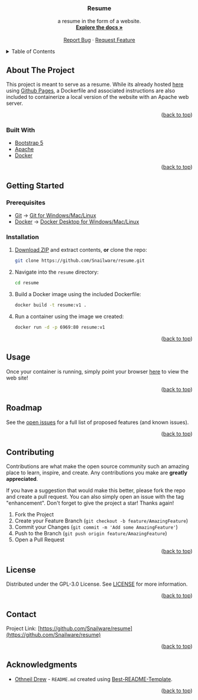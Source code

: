 <div id="top"></div>
<!--
*** Thanks for checking out the Best-README-Template. If you have a suggestion
*** that would make this better, please fork the repo and create a pull request
*** or simply open an issue with the tag "enhancement".
*** Don't forget to give the project a star!
*** Thanks again! Now go create something AMAZING! :D
-->

<!-- PROJECT SHIELDS -->
<!--
*** I'm using markdown "reference style" links for readability.
*** Reference links are enclosed in brackets [ ] instead of parentheses ( ).
*** See the bottom of this document for the declaration of the reference variables
*** for contributors-url, forks-url, etc. This is an optional, concise syntax you may use.
*** https://www.markdownguide.org/basic-syntax/#reference-style-links
-->

<div align="center">

  <h3 align="center">Resume</h3>

  <p align="center">
    a resume in the form of a website.
    <br />
    <a href="https://github.com/Snailware/resume"><strong>Explore the docs »</strong></a>
    <br />
    <br />
    <a href="https://github.com/Snailware/resume/issues">Report Bug</a>
    ·
    <a href="https://github.com/Snailware/resume/issues">Request Feature</a>
  </p>
</div>

<!-- TABLE OF CONTENTS -->
<details>
  <summary>Table of Contents</summary>
  <ol>
    <li>
      <a href="#about-the-project">About The Project</a>
      <ul>
        <li><a href="#built-with">Built With</a></li>
      </ul>
    </li>
    <li>
      <a href="#getting-started">Getting Started</a>
      <ul>
        <li><a href="#prerequisites">Prerequisites</a></li>
        <li><a href="#installation">Installation</a></li>
      </ul>
    </li>
    <li><a href="#usage">Usage</a></li>
    <li><a href="#roadmap">Roadmap</a></li>
    <li><a href="#contributing">Contributing</a></li>
    <li><a href="#license">License</a></li>
    <li><a href="#contact">Contact</a></li>
    <li><a href="#acknowledgments">Acknowledgments</a></li>
  </ol>
</details>

<!-- ABOUT THE PROJECT -->

## About The Project

<p align="left">This project is meant to serve as a resume. While its already hosted <a href="https://snailware.github.io/resume/">here</a> using <a href="">Github Pages</a>, a Dockerfile and associated instructions are also included to containerize a local version of the website with an Apache web server. </p>

<p align="right">(<a href="#top">back to top</a>)</p>

### Built With

-   [Bootstrap 5](https://getbootstrap.com/)
-   [Apache](https://www.apache.org/)
-   [Docker](https://www.docker.com/)

<p align="right">(<a href="#top">back to top</a>)</p>

<!-- GETTING STARTED -->

## Getting Started

### Prerequisites

-   [Git](https://git-scm.com/) -> [Git for Windows/Mac/Linux](https://git-scm.com/book/en/v2/Getting-Started-Installing-Git)
-   [Docker](https://www.docker.com/) -> [Docker Desktop for Windows/Mac/Linux](https://docs.docker.com/get-docker/)

### Installation

1.  [Download ZIP](https://github.com/Snailware/resume/archive/refs/heads/master.zip) and extract contents, **or** clone the repo:

    ```sh
    git clone https://github.com/Snailware/resume.git
    ```

2.  Navigate into the `resume` directory:

    ```sh
    cd resume
    ```

3.  Build a Docker image using the included Dockerfile:

    ```sh
    docker build -t resume:v1 .
    ```

4.  Run a container using the image we created:

    ```sh
    docker run -d -p 6969:80 resume:v1
    ```

<p align="right">(<a href="#top">back to top</a>)</p>

<!-- USAGE EXAMPLES -->

## Usage

Once your container is running, simply point your browser <a href="http://localhost:6969">here</a> to view the web site!

<p align="right">(<a href="#top">back to top</a>)</p>

<!-- ROADMAP -->

## Roadmap

See the [open issues](https://github.com/Snailware/resume/issues) for a full list of proposed features (and known issues).

<p align="right">(<a href="#top">back to top</a>)</p>

<!-- CONTRIBUTING -->

## Contributing

Contributions are what make the open source community such an amazing place to learn, inspire, and create. Any contributions you make are **greatly appreciated**.

If you have a suggestion that would make this better, please fork the repo and create a pull request. You can also simply open an issue with the tag "enhancement".
Don't forget to give the project a star! Thanks again!

1. Fork the Project
2. Create your Feature Branch (`git checkout -b feature/AmazingFeature`)
3. Commit your Changes (`git commit -m 'Add some AmazingFeature'`)
4. Push to the Branch (`git push origin feature/AmazingFeature`)
5. Open a Pull Request

<p align="right">(<a href="#top">back to top</a>)</p>

<!-- LICENSE -->

## License

Distributed under the GPL-3.0 License. See [LICENSE](https://github.com/Snailware/resume/blob/master/LICENSE) for more information.

<p align="right">(<a href="#top">back to top</a>)</p>

<!-- CONTACT -->

## Contact

<!--Your Name - [@twitter_handle](https://twitter.com/twitter_handle) - email@email_client.com -->

Project Link: [https://github.com/Snailware/resume](https://github.com/Snailware/resume)

<p align="right">(<a href="#top">back to top</a>)</p>

<!-- ACKNOWLEDGMENTS -->

## Acknowledgments

-   [Othneil Drew](https://github.com/othneildrew) - `README.md` created using [Best-README-Template](https://github.com/othneildrew/Best-README-Template).

<p align="right">(<a href="#top">back to top</a>)</p>

<!-- MARKDOWN LINKS & IMAGES -->
<!-- https://www.markdownguide.org/basic-syntax/#reference-style-links -->
<!--
[contributors-url]: https://github.com/Snailware/resume/graphs/contributors
[forks-url]: https://github.com/Snailware/resume/network/members
[stars-url]: https://github.com/Snailware/resume/stargazers
[issues-url]: https://github.com/Snailware/resume/issues
[license-url]: https://github.com/Snailware/resume/blob/master/LICENSE
-->
